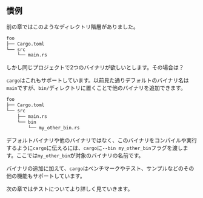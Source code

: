 ## 慣例

前の章ではこのようなディレクトリ階層がありました。

``` txt
foo
├── Cargo.toml
└── src
    └── main.rs
```

しかし同じプロジェクトで2つのバイナリが欲しいとします。その場合は？

`cargo`はこれもサポートしています。以前見た通りデフォルトのバイナリ名は`main`ですが、`bin/`ディレクトリに置くことで他のバイナリを追加できます。

``` txt
foo
├── Cargo.toml
└── src
    ├── main.rs
    └── bin
        └── my_other_bin.rs
```

デフォルトバイナリや他のバイナリではなく、このバイナリをコンパイルや実行するように`cargo`に伝えるには、`cargo`に`--bin my_other_bin`フラグを渡します。ここでは`my_other_bin`が対象のバイナリの名前です。

バイナリの追加に加えて、`cargo`はベンチマークやテスト、サンプルなどのその他の機能もサポートしています。

次の章ではテストについてより詳しく見ていきます。


